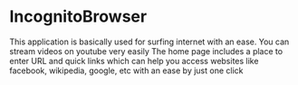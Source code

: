 # IncognitoBrowser
This application is basically used for surfing internet with an ease.
You can stream videos on youtube very easily
The home page includes a place to enter URL and quick links which can help you access websites like facebook, wikipedia, google, etc with an ease by just one click

